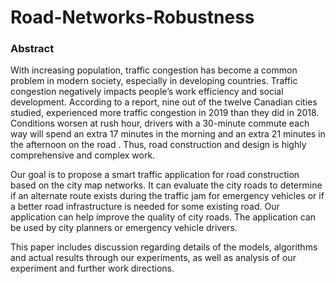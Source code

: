 # Road-Networks-Robustness

### Abstract

With increasing population, traffic congestion has become a common problem in modern society, especially in developing countries.
Traffic congestion negatively impacts people’s work efficiency and
social development. According to a report, nine out of the twelve
Canadian cities studied, experienced more traffic congestion in 2019
than they did in 2018. Conditions worsen at rush hour, drivers
with a 30-minute commute each way will spend an extra 17 minutes
in the morning and an extra 21 minutes in the afternoon on the road
. Thus, road construction and design is highly comprehensive
and complex work.

Our goal is to propose a smart traffic application for road construction based on the city map networks. It can evaluate the city
roads to determine if an alternate route exists during the traffic jam
for emergency vehicles or if a better road infrastructure is needed
for some existing road. Our application can help improve the quality of city roads. The application can be used by city planners or
emergency vehicle drivers.

This paper includes discussion regarding details of the models,
algorithms and actual results through our experiments, as well as
analysis of our experiment and further work directions.
